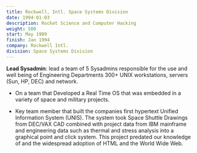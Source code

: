 ```yaml
---
title: Rockwell, Intl. Space Systems Division
date: 1994-01-03
description: Rocket Science and Computer Hacking
weight: 500
start: May 1989
finish: Jan 1994
company: Rockwell Intl.
division: Space Systems Division
---
```


__Lead Sysadmin__: lead a team of 5 Sysadmins responsible for the
use and well being of Engineering Departments 300+ UNIX
workstations, servers (Sun, HP, DEC) and network. 
<!--more-->

* On a team that Developed a Real Time OS that was embedded in a
  variety of space and military projects.

* Key team member that built the companies first hypertext Unified
  Information System (UNIS).  The system took Space Shuttle Drawings
  from DEC/VAX CAD combined with project data from IBM mainframe and
  engineering data such as thermal and stress analysis into a
  graphical point and click system.  This project predated our
  knowledge of and the widespread adoption of HTML and the World Wide
  Web.

